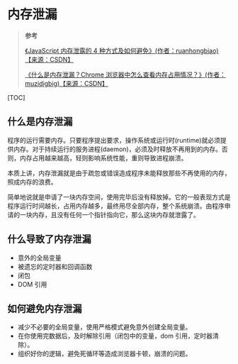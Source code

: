 # 内存泄漏

> **参考**
>
> [《JavaScript 内存泄露的 4 种方式及如何避免》(作者：ruanhongbiao)【来源：CSDN】](https://blog.csdn.net/qappleh/article/details/80337630)
>
> [《什么是内存泄漏？Chrome 浏览器中怎么查看内存占用情况？》(作者：muzidigbig)【来源：CSDN】](https://blog.csdn.net/muzidigbig/article/details/100169801)

[TOC]

## 什么是内存泄漏

程序的运行需要内存。只要程序提出要求，操作系统或运行时(runtime)就必须提供内存。对于持续运行的服务进程(daemon)，必须及时释放不再用到的内存。否则，内存占用越来越高，轻则影响系统性能，重则导致进程崩溃。

本质上讲，内存泄漏就是由于疏忽或错误造成程序未能释放那些不再使用的内存，照成内存的浪费。

简单地说就是申请了一块内存空间，使用完毕后没有释放掉。它的一般表现方式是程序运行时间越长，占用内存越多，最终用尽全部内存，整个系统崩溃。由程序申请的一块内存，且没有任何一个指针指向它，那么这块内存就泄露了。

## 什么导致了内存泄漏

- 意外的全局变量
- 被遗忘的定时器和回调函数
- 闭包
- DOM 引用

## 如何避免内存泄漏

- 减少不必要的全局变量，使用严格模式避免意外创建全局变量。
- 在你使用完数据后，及时解除引用（闭包中的变量，dom 引用，定时器清除）。
- 组织好你的逻辑，避免死循环等造成浏览器卡顿，崩溃的问题。
